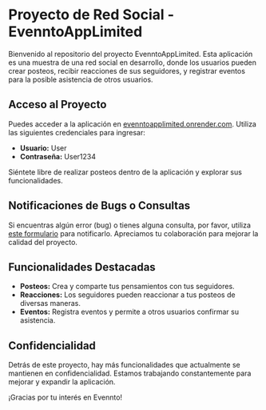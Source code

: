 # Proyecto de Red Social - EvenntoAppLimited

Bienvenido al repositorio del proyecto EvenntoAppLimited. Esta aplicación es una muestra de una red social en desarrollo, donde los usuarios pueden crear posteos, recibir reacciones de sus seguidores, y registrar eventos para la posible asistencia de otros usuarios.

## Acceso al Proyecto

Puedes acceder a la aplicación en [evenntoapplimited.onrender.com](https://evenntoapplimited.onrender.com). Utiliza las siguientes credenciales para ingresar:

- **Usuario:** User
- **Contraseña:** User1234

Siéntete libre de realizar posteos dentro de la aplicación y explorar sus funcionalidades.

## Notificaciones de Bugs o Consultas

Si encuentras algún error (bug) o tienes alguna consulta, por favor, utiliza [este formulario](https://docs.google.com/forms/d/e/1FAIpQLSe0F-W1swbrgNOuA3YohLyz8Z_SZLZJOcCPiZ4b8qQf2icVTQ/viewform?embedded=true) para notificarlo. Apreciamos tu colaboración para mejorar la calidad del proyecto.

## Funcionalidades Destacadas

- **Posteos:** Crea y comparte tus pensamientos con tus seguidores.
- **Reacciones:** Los seguidores pueden reaccionar a tus posteos de diversas maneras.
- **Eventos:** Registra eventos y permite a otros usuarios confirmar su asistencia.

## Confidencialidad

Detrás de este proyecto, hay más funcionalidades que actualmente se mantienen en confidencialidad. Estamos trabajando constantemente para mejorar y expandir la aplicación.

¡Gracias por tu interés en Evennto!
